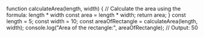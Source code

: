 function calculateArea(length, width) {
  // Calculate the area using the formula: length * width
  const area = length * width;
  return area;
}
const length = 5;
const width = 10;
const areaOfRectangle = calculateArea(length, width);
console.log("Area of the rectangle:", areaOfRectangle); // Output: 50
